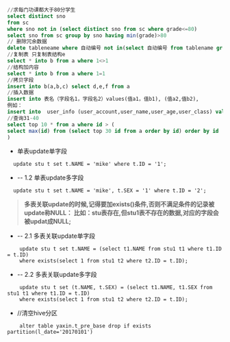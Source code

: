 ````  sql
//求每门功课都大于80分学生
select distinct sno
from sc
where sno not in (select distinct sno from sc where grade<=80)
select sno from sc group by sno having min(grade)>80
// 删除冗余数据
delete tableneame where 自动编号 not in(select 自动编号 from tablename group by 其他)
//复制表 只复制表结构e
select * into b from a where 1<>1
//结构加内容
select * into b from a where 1=1
//拷贝字段
insert into b(a,b,c) select d,e,f from a
//插入数据
insert into 表名（字段名1，字段名2）values(值a1，值b1), (值a2,值b2),
例如：
insert into  user_info (user_account,user_name,user_age,user_class) values ('00001', '张三 ','20','计算机系'), ('00002', '李四','19','计算机系');
//查询31-40
select top 10 * from a where id > (
select max(id) from (select top 30 id from a order by id) order by id
)
````
 * 单表update单字段
```
  update stu t set t.NAME = 'mike' where t.ID = '1';
```
* -- 1.2 单表update多字段
```
  update stu t set t.NAME = 'mike', t.SEX = '1' where t.ID = '2';
```
>**多表关联update的时候,记得要加exists()条件,否则不满足条件的记录被update称NULL：
>比如：stu表存在,但stu1表不存在的数据,对应的字段会被updat成NULL;**
* -- 2.1 多表关联update单字段
```
    update stu t set t.NAME = (select t1.NAME from stu1 t1 where t1.ID = t.ID)
    where exists(select 1 from stu1 t2 where t2.ID = t.ID);
```
* -- 2.2 多表关联update多字段
```
    update stu t set (t.NAME, t.SEX) = (select t1.NAME, t1.SEX from stu1 t1 where t1.ID = t.ID)
    where exists(select 1 from stu1 t2 where t2.ID = t.ID);
```
* //清空hive分区
```
    alter table yaxin.t_pre_base drop if exists partition(l_date='20170101')
```